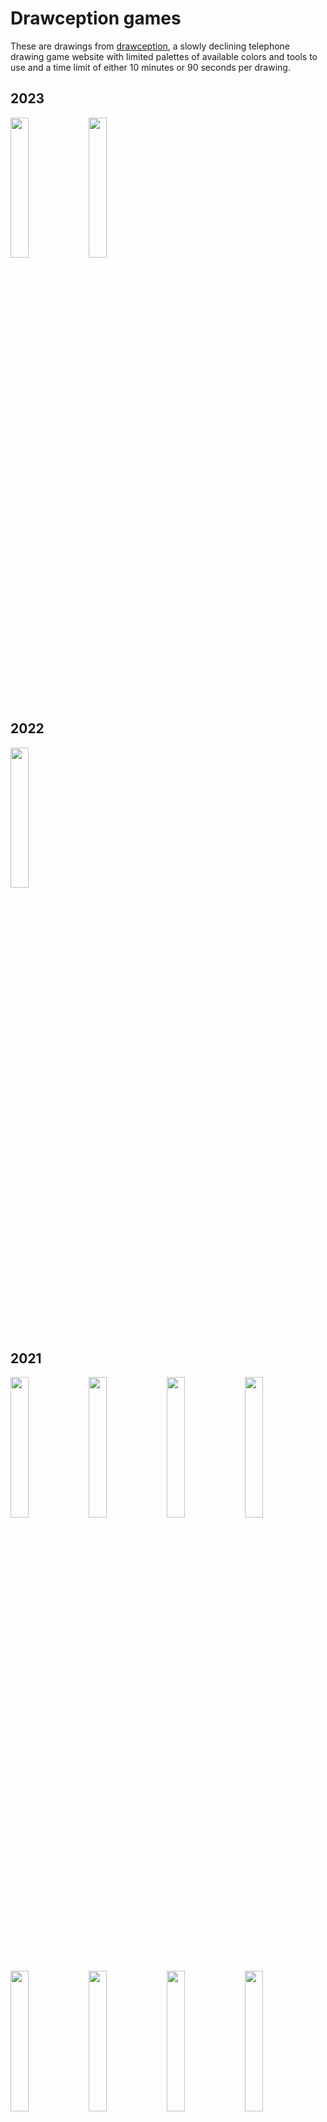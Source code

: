# Drawception games
These are drawings from [drawception](https://drawception.com/), a slowly declining telephone drawing game website with limited palettes of available colors and tools to use and a time limit of either 10 minutes or 90 seconds per drawing.

## 2023
<p float="left">
	<img src="https://i.postimg.cc/QdXx0brs/astronaut-worm.png" width="24%" />
	<img src="https://i.postimg.cc/x1tj7z0m/Coffee-with-a-ghost-on-a-sunny-afternoon.png" width="24%" />
</p>

## 2022
<p float="left">
	<img src="https://i.postimg.cc/hP8tLY6p/bee-on-a-flower.png" width="24%" />
</p>

## 2021
<p float="left">
	<img src="https://cdn.drawception.com/drawings/746194/CNjhovdAaA.png" width="24%" />
	<img src="https://cdn.drawception.com/drawings/746194/yW8X9YlVcH.png" width="24%" />
	<img src="https://cdn.drawception.com/drawings/746194/AphNNLvhlm.png" width="24%" />
	<img src="https://cdn.drawception.com/drawings/746194/Po9VYqRDRJ.png" width="24%" />
</p>
<p float="left">
	<img src="https://cdn.drawception.com/drawings/746194/NMVwbRtVTa.png" width="24%" />
	<img src="https://cdn.drawception.com/drawings/746194/HtyNQs5pzc.png" width="24%" />
	<img src="https://cdn.drawception.com/drawings/746194/qp5gXtDo7H.png" width="24%" />
	<img src="https://cdn.drawception.com/drawings/746194/Rv1OYHZorh.png" width="24%" />
</p>
<p float="left">
	<img src="https://cdn.drawception.com/drawings/746194/BzTaobttQ0.png" width="24%" />
	<img src="https://cdn.drawception.com/drawings/746194/bX5pvM45Jc.png" width="24%" />
	<img src="https://cdn.drawception.com/drawings/746194/5y2Tml82Z8.png" width="24%" />
	<img src="https://cdn.drawception.com/drawings/746194/99pFSscqqC.png" width="24%" />
</p>

## 2020
<p float="left">
	<img src="https://cdn.drawception.com/drawings/746194/AL9bV5bKtK.png" width="24%" />
	<img src="https://cdn.drawception.com/drawings/746194/wKOY02fsJR.png" width="24%" />
	<img src="https://cdn.drawception.com/drawings/746194/olRGpCglOs.png" width="24%" />
	<img src="https://cdn.drawception.com/drawings/746194/AWyHvhjOVM.png" width="24%" />
</p>
<p float="left">
	<img src="https://cdn.drawception.com/drawings/746194/CbclY6yHro.png" width="24%" />
	<img src="https://cdn.drawception.com/drawings/746194/HpJnLBHZj9.png" width="24%" />
	<img src="https://cdn.drawception.com/drawings/746194/L2HWHaPoZc.png" width="24%" />
	<img src="https://cdn.drawception.com/drawings/746194/Ho90zMWSO5.png" width="24%" />
</p>
<p float="left">
	<img src="https://cdn.drawception.com/drawings/746194/KLBjBD4PFC.png" width="24%" />
	<img src="https://cdn.drawception.com/drawings/746194/jdzw2xn9MY.png" width="24%" />
	<img src="https://cdn.drawception.com/drawings/746194/Ff8VGF5CJW.png" width="24%" />
	<img src="https://cdn.drawception.com/drawings/746194/nBh8mH7Lb7.png" width="24%" />
</p>

